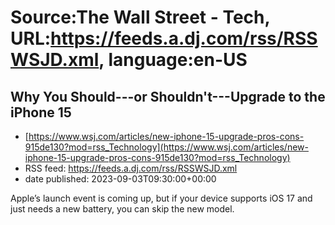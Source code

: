 # Source:The Wall Street - Tech, URL:https://feeds.a.dj.com/rss/RSSWSJD.xml, language:en-US

## Why You Should---or Shouldn't---Upgrade to the iPhone 15
 - [https://www.wsj.com/articles/new-iphone-15-upgrade-pros-cons-915de130?mod=rss_Technology](https://www.wsj.com/articles/new-iphone-15-upgrade-pros-cons-915de130?mod=rss_Technology)
 - RSS feed: https://feeds.a.dj.com/rss/RSSWSJD.xml
 - date published: 2023-09-03T09:30:00+00:00

Apple’s launch event is coming up, but if your device supports iOS 17 and just needs a new battery, you can skip the new model.

